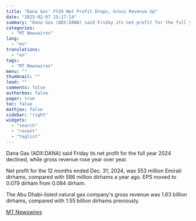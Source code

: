 ```yaml
---
title: "Dana Gas' FY24 Net Profit Drops, Gross Revenue Up"
date: "2025-02-07 15:17:14"
summary: "Dana Gas (ADX:DANA) said Friday its net profit for the full year 2024 declined, while gross revenue rose year over year. Net profit for the 12 months ended Dec. 31, 2024, was 553 million Emirati dirhams, compared with 586 million dirhams a year ago. EPS moved to 0.079 dirham from..."
categories:
  - "MT Newswires"
lang:
  - "en"
translations:
  - "en"
tags:
  - "MT Newswires"
menu: ""
thumbnail: ""
lead: ""
comments: false
authorbox: false
pager: true
toc: false
mathjax: false
sidebar: "right"
widgets:
  - "search"
  - "recent"
  - "taglist"
---
```


Dana Gas (ADX:DANA) said Friday its net profit for the full year 2024 declined, while gross revenue rose year over year.

Net profit for the 12 months ended Dec. 31, 2024, was 553 million Emirati dirhams, compared with 586 million dirhams a year ago. EPS moved to 0.079 dirham from 0.084 dirham.

The Abu Dhabi-listed natural gas company's gross revenue was 1.63 billion dirhams, compared with 1.55 billion dirhams previously.

[MT Newswires](https://www.tradingview.com/news/mtnewswires.com:20250207:G2464962:0/)

